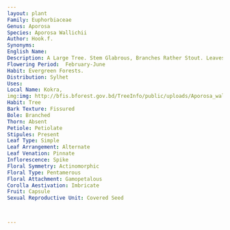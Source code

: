```yaml
---
layout: plant
Family: Euphorbiaceae
Genus: Aporosa
Species: Aporosa Wallichii
Author: Hook.f.
Synonyms: 
English Name: 
Description: A Large Tree. Stem Glabrous, Branches Rather Stout. Leaves 10-20 Ã— 3-6 Cm, Oblong-lanceolate Or Linear-lanceolate, Obtusely Acuminate, Base Acute Or Rounded, Rather Coriaceous, Pale Green And Rather Shining When Dry, Nerves 5-7 Pairs, Very Slender. Flowers In Spikes, Often Clustered, Petioles 1-2 Mm Long. Male Flowers Bracteate, Bracts Tomentose, Spikes Rather Stout, Sepals 4, C 2.5 Cm Long, Tomentose, Stamens 2. Female Flowers Sessile, Ovary Fusiform, Glabrous, Slender, Narrowed At Both Ends, Style Rather Slender. Fruits Ellipsoid, Beaked By The Base Of The Rather Long Plumose, 2-partite Stigmas, Sessile, Pericarp Thick, Cells Very Hairy Within.
Flowering Period:  February-June
Habit: Evergreen Forests.
Distribution: Sylhet
Uses: 
Local Name: Kokra, 
img:img: http://bfis.bforest.gov.bd/TreeInfo/public/uploads/Aporosa_wallichii.jpg
Habit: Tree
Bark Texture: Fissured
Bole: Branched
Thorn: Absent
Petiole: Petiolate
Stipules: Present
Leaf Type: Simple
Leaf Arrangement: Alternate
Leaf Venation: Pinnate
Inflorescence: Spike
Floral Symmetry: Actinomorphic
Floral Type: Pentamerous
Floral Attachment: Gamopetalous
Corolla Aestivation: Imbricate
Fruit: Capsule
Sexual Reproductive Unit: Covered Seed



---
```


